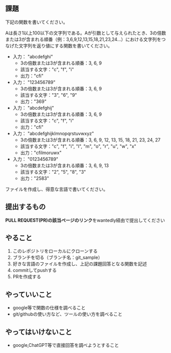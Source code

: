 ## 課題

下記の関数を書いてください。

Aは長さ1以上100以下の文字列である。Aが引数として与えられたとき、3の倍数または3が含まれる順番（例：3,6,9,12,13,15,18,21,23,24...）における文字列をつなげた文字列を返り値にする関数を書いてください。

- 入力： "abcdefghi"
  - 3の倍数または3が含まれる順番：3, 6, 9
  - 該当する文字："c", "f", "i"
  - 出力："cfi"
- 入力： "123456789"
  - 3の倍数または3が含まれる順番：3, 6, 9
  - 該当する文字："3", "6", "9"
  - 出力："369"
- 入力： "abcdefghij"
  - 3の倍数または3が含まれる順番：3, 6, 9
  - 該当する文字："c", "f", "i"
  - 出力："cfi"
- 入力： "abcdefghijklmnopqrstuvwxyz"
  - 3の倍数または3が含まれる順番：3, 6, 9, 12, 13, 15, 18, 21, 23, 24, 27
  - 該当する文字："c", "f", "i", "l", "m", "o", "r", "u", "w", "x"
  - 出力："cfilmoruwx"
- 入力： "0123456789"
  - 3の倍数または3が含まれる順番：3, 6, 9, 13
  - 該当する文字："2", "5", "8", "3"
  - 出力："2583"

ファイルを作成し、得意な言語で書いてください。

## 提出するもの

**PULL REQUEST(PR)の該当ページのリンク**をwantedly経由で提出してください

## やること

1. このレポジトリをローカルにクローンする
2. ブランチを切る（ブランチ名：git_sample）
3. 好きな言語のファイルを作成し、上記の課題回答となる関数を記述
4. commitしてpushする
5. PRを作成する

## やっていいこと

- google等で関数の仕様を調べること
- git/githubの使い方など、ツールの使い方を調べること

## やってはいけないこと

- google,ChatGPT等で直接回答を調べようとすること
